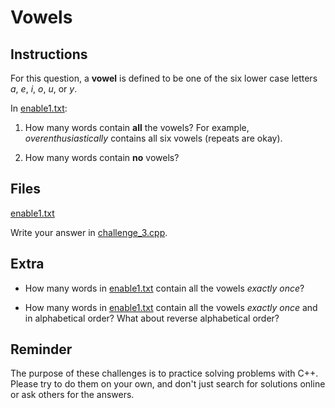 # Vowels

## Instructions

For this question, a **vowel** is defined to be one of the six lower case
letters *a*, *e*, *i*, *o*, *u*, or *y*.

In [enable1.txt](enable1.txt):

1.  How many words contain **all** the vowels? For example, *overenthusiastically*
    contains all six vowels (repeats are okay).

2.  How many words contain **no** vowels?


## Files

[enable1.txt](enable1.txt)

Write your answer in [challenge_3.cpp](challenge_3.cpp).


## Extra

- How many words in [enable1.txt](enable1.txt) contain all the vowels *exactly
  once*?

- How many words in [enable1.txt](enable1.txt) contain all the vowels *exactly
  once* and in alphabetical order? What about reverse alphabetical order?


## Reminder

The purpose of these challenges is to practice solving problems with C++.
Please try to do them on your own, and don't just search for solutions online
or ask others for the answers.
